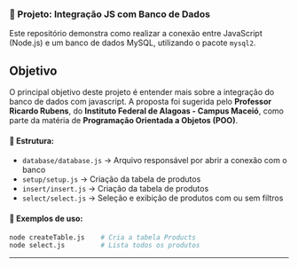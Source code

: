 ### 📁 Projeto: Integração JS com Banco de Dados

Este repositório demonstra como realizar a conexão entre JavaScript (Node.js) e um banco de dados MySQL, utilizando o pacote `mysql2`.

## Objetivo

O principal objetivo deste projeto é entender mais sobre a integração do banco de dados com javascript. A proposta foi sugerida pelo **Professor Ricardo Rubens**, do **Instituto Federal de Alagoas - Campus Maceió**, como parte da matéria de **Programação Orientada a Objetos (POO)**.

#### 📂 Estrutura:
- `database/database.js` → Arquivo responsável por abrir a conexão com o banco
- `setup/setup.js` → Criação da tabela de produtos
- `insert/insert.js` → Criação da tabela de produtos
- `select/select.js` → Seleção e exibição de produtos com ou sem filtros

#### 🧪 Exemplos de uso:
```bash
node createTable.js    # Cria a tabela Products
node select.js         # Lista todos os produtos
```

---